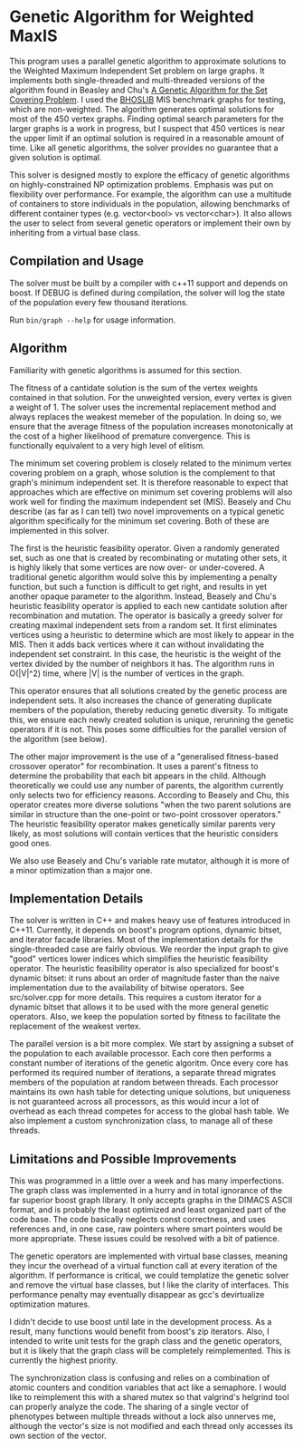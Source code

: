 Genetic Algorithm for Weighted MaxIS
====================================

This program uses a parallel genetic algorithm to approximate solutions
to the Weighted Maximum Independent Set problem on large graphs. It
implements both single-threaded and multi-threaded versions of the
algorithm found in Beasley and Chu's [A Genetic Algorithm for the Set
Covering
Problem](http://www.sciencedirect.com/science/article/pii/037722179500159X).
I used the
[BHOSLIB](http://www.nlsde.buaa.edu.cn/~kexu/benchmarks/graph-benchmarks.htm)
MIS benchmark graphs for testing, which are non-weighted. The algorithm
generates optimal solutions for most of the 450 vertex graphs. Finding
optimal search parameters for the larger graphs is a work in progress,
but I suspect that 450 vertices is near the upper limit if an optimal
solution is required in a reasonable amount of time. Like all genetic
algorithms, the solver provides no guarantee that a given solution is
optimal.

This solver is designed mostly to explore the efficacy of genetic
algorithms on highly-constrained NP optimization problems. Emphasis was
put on flexibility over performance. For example, the algorithm can use
a multitude of containers to store individuals in the population,
allowing benchmarks of different container types (e.g. vector&lt;bool&gt; vs
vector&lt;char&gt;). It also allows the user to select from several genetic
operators or implement their own by inheriting from a virtual base
class.

Compilation and Usage
---------------------

The solver must be built by a compiler with c++11 support and depends on
boost. If DEBUG is defined during compilation, the solver will log the
state of the population every few thousand iterations.

Run `bin/graph --help` for usage information.

Algorithm
---------

Familiarity with genetic algorithms is assumed for this section.

The fitness of a cantidate solution is the sum of the vertex weights
contained in that solution. For the unweighted version, every vertex is
given a weight of 1. The solver uses the incremental replacement method
and always replaces the weakest memeber of the population. In doing so,
we ensure that the average fitness of the population increases
monotonically at the cost of a higher likelihood of premature
convergence. This is functionally equivalent to a very high level of
elitism.

The minimum set covering problem is closely related to the minimum
vertex covering problem on a graph, whose solution is the complement to
that graph's minimum independent set. It is therefore reasonable to
expect that approaches which are effective on minimum set covering
problems will also work well for finding the maximum independent set
(MIS). Beasely and Chu describe (as far as I can tell) two novel
improvements on a typical genetic algorithm specifically for the minimum
set covering. Both of these are implemented in this solver.

The first is the heuristic feasibility operator. Given a randomly
generated set, such as one that is created by recombinating or mutating
other sets, it is highly likely that some vertices are now over- or
under-covered. A traditional genetic algorithm would solve this by
implementing a penalty function, but such a function is difficult to get
right, and results in yet another opaque parameter to the algorithm.
Instead, Beasely and Chu's heuristic feasibility operator is applied to
each new cantidate solution after recombination and mutation. The
operator is basically a greedy solver for creating maximal independent
sets from a random set. It first eliminates vertices using a heuristic
to determine which are most likely to appear in the MIS. Then it adds
back vertices where it can without invalidating the independent set
constraint. In this case, the heuristic is the weight of the vertex
divided by the number of neighbors it has. The algorithm runs in
O(|V|^2) time, where |V| is the number of vertices in the graph.

This operator ensures that all solutions created by the genetic process
are independent sets. It also increases the chance of generating
duplicate members of the population, thereby reducing genetic diversity.
To mitigate this, we ensure each newly created solution is unique,
rerunning the genetic operators if it is not. This poses some
difficulties for the parallel version of the algorithm (see below).

The other major improvement is the use of a "generalised fitness-based
crossover operator" for recombination. It uses a parent's fitness to
determine the probability that each bit appears in the child. Although
theoretically we could use any number of parents, the algorithm
currently only selects two for efficiency reasons. According to Beasely
and Chu, this operator creates more diverse solutions "when the two
parent solutions are similar in structure than the one-point or
two-point crossover operators." The heuristic feasibility operator makes
genetically similar parents very likely, as most solutions will contain
vertices that the heuristic considers good ones.

We also use Beasely and Chu's variable rate mutator, although it is more
of a minor optimization than a major one.

Implementation Details
----------------------

The solver is written in C++ and makes heavy use of features introduced
in C++11. Currently, it depends on boost's program options, dynamic
bitset, and iterator facade libraries. Most of the implementation
details for the single-threaded case are fairly obvious. We reorder the
input graph to give "good" vertices lower indices which simplifies the
heuristic feasibility operator. The heuristic feasibility operator is
also specialized for boost's dynamic bitset: it runs about an order of
magnitude faster than the naive implementation due to the availability
of bitwise operators. See src/solver.cpp for more details. This requires
a custom iterator for a dynamic bitset that allows it to be used with
the more general genetic operators. Also, we keep the population sorted by
fitness to facilitate the replacement of the weakest vertex.

The parallel version is a bit more complex. We start by assigning a
subset of the population to each available processor. Each core then
performs a constant number of iterations of the genetic algoritm.  Once
every core has performed its required number of iterations, a separate
thread migrates members of the population at random between threads.
Each processor maintains its own hash table for detecting unique
solutions, but uniqueness is not guaranteed across all processors, as
this would incur a lot of overhead as each thread competes for access to
the global hash table. We also implement a custom synchronization class,
to manage all of these threads.

Limitations and Possible Improvements
-------------------------------------

This was programmed in a little over a week and has many imperfections.
The graph class was implemented in a hurry and in total ignorance of the
far superior boost graph library. It only accepts graphs in the DIMACS
ASCII format, and is probably the least optimized and least organized
part of the code base. The code basically neglects const correctness,
and uses references and, in one case, raw pointers where smart pointers
would be more appropriate. These issues could be resolved with a bit of
patience.

The genetic operators are implemented with virtual base
classes, meaning they incur the overhead of a virtual function call at
every iteration of the algorithm. If performance is critical, we could
templatize the genetic solver and remove the virtual base classes, but I
like the clarity of interfaces. This performance penalty may eventually
disappear as gcc's devirtualize optimization matures.

I didn't decide to use boost until late in the development process. As a
result, many functions would benefit from boost's zip iterators. Also, I
intended to write unit tests for the graph class and the genetic
operators, but it is likely that the graph class will be completely
reimplemented. This is currently the highest priority.

The synchronization class is confusing and relies on a combination of
atomic counters and condition variables that act like a semaphore. I
would like to reimplement this with a shared mutex so that valgrind's
helgrind tool can properly analyze the code. The sharing of a single
vector of phenotypes between multiple threads without a lock also
unnerves me, although the vector's size is not modified and each thread
only accesses its own section of the vector.


